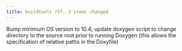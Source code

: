 ```yaml
---
title: buildtools r57, 3 items changed
---
```


Bump minimum OS version to 10.4; update doxygen script to change directory to the source root prior to running Doxygen (this allows the specification of relative paths in the Doxyfile)

